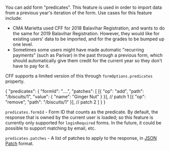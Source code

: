 You can add form "predicates". This feature is used in order to import data from a previous year's iteration of the form. Use cases for this feature include:
- CMA Marietta used CFF for 2018 Balavihar Registration, and wants to do the same for 2019 Balavihar Registration. However, they would like for existing users' data to be imported, and for the grades to be bumped up one level.
- Sometimes some users might have made automatic "recurring payments" (such as Parivar) in the past through a previous form, which should automatically give them credit for the current year so they don't have to pay for it.

CFF supports a limited version of this through `formOptions.predicates` property.

{
    "predicates": {
        "formId": "....",
        "patches": [
            [{ "op": "add", "path": "/biscuits/1", "value": { "name": "Ginger Nut" } }], // patch 1
            [{ "op": "remove", "path": "/biscuits/1" }], // patch 2
        ]
    }
}

`predicates.formId` - Form ID that counts as the predicate. By default, the response that is owned by the current user is loaded; so this feature is currently only supported for `loginRequired` forms. In the future, it could be possible to support matching by email, etc.

`predicates.patches` - A list of patches to apply to the response, in [JSON Patch](http://jsonpatch.com/) format.